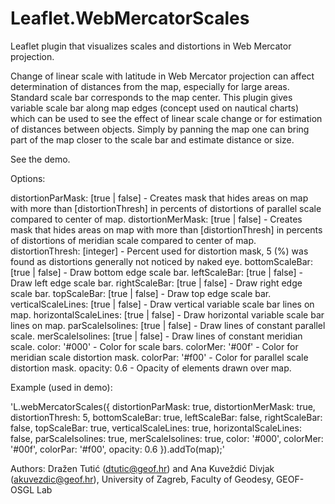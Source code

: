 # Leaflet.WebMercatorScales
Leaflet plugin that visualizes scales and distortions in Web Mercator projection.

Change of linear scale with latitude in Web Mercator projection can affect determination of distances from the map, especially for large areas. Standard scale bar corresponds to the map center. This plugin gives variable scale bar along map edges (concept used on nautical charts) which can be used to see the effect of linear scale change or for estimation of distances between objects. Simply by panning the map one can bring part of the map closer to the scale bar and estimate distance or size.

See the demo.

Options:

distortionParMask: [true | false] - Creates mask that hides areas on map with more than [distortionThresh] in percents of distortions of parallel scale compared to center of map.
distortionMerMask: [true | false] - Creates mask that hides areas on map with more than [distortionThresh] in percents of distortions of meridian scale compared to center of map.
distortionThresh: [integer] - Percent used for distortion mask, 5 (%) was found as distortions generally not noticed by naked eye.
bottomScaleBar: [true | false] - Draw bottom edge scale bar. 
leftScaleBar: [true | false] - Draw left edge scale bar.
rightScaleBar: [true | false] - Draw right edge scale bar.
topScaleBar: [true | false] - Draw top edge scale bar.
verticalScaleLines: [true | false] - Draw vertical variable scale bar lines on map. 
horizontalScaleLines: [true | false] - Draw horizontal variable scale bar lines on map.
parScaleIsolines: [true | false] - Draw lines of constant parallel scale.
merScaleIsolines: [true | false] - Draw lines of constant meridian scale.
color: '#000' - Color for scale bars.
colorMer: '#00f' - Color for meridian scale distortion mask.
colorPar: '#f00' - Color for parallel scale distortion mask.
opacity: 0.6 - Opacity of elements drawn over map.

Example (used in demo):

'L.webMercatorScales({ distortionParMask: true,
						 distortionMerMask: true,
						 distortionThresh: 5, 
						 bottomScaleBar: true, 
						 leftScaleBar: false,
						 rightScaleBar: false, 
						 topScaleBar: true,
						 verticalScaleLines: true,
						 horizontalScaleLines: false,
						 parScaleIsolines: true,
						 merScaleIsolines: true,
						 color: '#000',
						 colorMer: '#00f',
						 colorPar: '#f00',
						 opacity: 0.6 }).addTo(map);'
             
Authors: Dražen Tutić (dtutic@geof.hr) and Ana Kuveždić Divjak (akuvezdic@geof.hr), University of Zagreb, Faculty of Geodesy, GEOF-OSGL Lab
